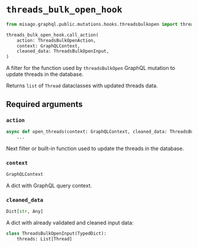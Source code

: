 # `threads_bulk_open_hook`

```python
from misago.graphql.public.mutations.hooks.threadsbulkopen import threads_bulk_open_hook

threads_bulk_open_hook.call_action(
    action: ThreadsBulkOpenAction,
    context: GraphQLContext,
    cleaned_data: ThreadsBulkOpenInput,
)
```

A filter for the function used by `threadsBulkOpen` GraphQL mutation to update threads in the database.

Returns `list` of `Thread` dataclasses with updated threads data.


## Required arguments

### `action`

```python
async def open_threads(context: GraphQLContext, cleaned_data: ThreadsBulkOpenInput) -> List[Thread]:
    ...
```

Next filter or built-in function used to update the threads in the database.


### `context`

```python
GraphQLContext
```

A dict with GraphQL query context.


### `cleaned_data`

```python
Dict[str, Any]
```

A dict with already validated and cleaned input data:

```python
class ThreadsBulkOpenInput(TypedDict):
    threads: List[Thread]
```